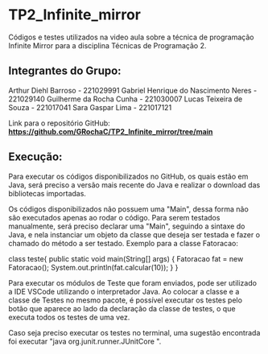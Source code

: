 # TP2_Infinite_mirror
Códigos e testes utilizados na video aula sobre a técnica de programação Infinite Mirror para a disciplina Técnicas de Programação 2.

## Integrantes do Grupo:

Arthur Diehl Barroso 			- 221029991
Gabriel Henrique do Nascimento Neres 	- 221029140
Guilherme da Rocha Cunha 		- 221030007
Lucas Teixeira de Souza 		- 221017041
Sara Gaspar Lima 			- 221017121

Link para o repositório GitHub: **https://github.com/GRochaC/TP2_Infinite_mirror/tree/main**

## Execução:
Para executar os códigos disponibilizados no GitHub, os quais estão em Java, será preciso a versão mais recente do Java e realizar o download das bibliotecas importadas.

Os códigos disponibilizados não possuem uma "Main", dessa forma não são executados apenas ao rodar o código. Para serem testados manualmente, será preciso declarar uma "Main", seguindo a sintaxe do Java, e nela instanciar um objeto da classe que deseja ser testada e fazer o chamado do método a ser testado. Exemplo para a classe Fatoracao:

class teste{
    public static void main(String[] args) {
        Fatoracao fat = new Fatoracao();
	      System.out.println(fat.calcular(10));
    }
}

Para executar os módulos de Teste que foram enviados, pode ser utilizado a IDE VSCode utilizando o interpretador Java. Ao colocar a classe e a classe de Testes no mesmo pacote, é possível executar os testes pelo botão que aparece ao lado da declaração da classe de testes, o que executa todos os testes de uma vez.

Caso seja preciso executar os testes no terminal, uma sugestão encontrada foi executar "java org.junit.runner.JUnitCore <TestClass>".
